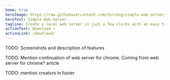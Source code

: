 ```yaml
---
home: true
heroImage: https://raw.githubusercontent.com/terreng/simple-web-server/main/images/icon.png
heroText: Simple Web Server
tagline: Create a local web server in just a few clicks with an easy to use interface.
actionText: Download →
actionLink: /download/
---
```


TODO: Screenshots and description of features

TODO: Mention continuation of web server for chrome. Coming from web server for chrome? article

TODO: mention creators in footer